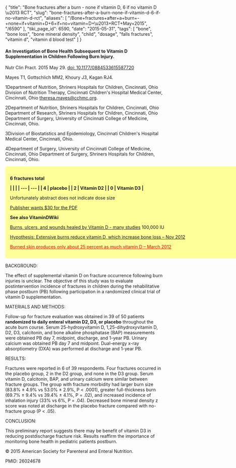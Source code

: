 {
    "title": "Bone fractures after a burn - none if vitamin D, 6 if no vitamin D \u2013 RCT",
    "slug": "bone-fractures-after-a-burn-none-if-vitamin-d-6-if-no-vitamin-d-rct",
    "aliases": [
        "/Bone+fractures+after+a+burn+-+none+if+vitamin+D+6+if+no+vitamin+D+\u2013+RCT+May+2015",
        "/6590"
    ],
    "tiki_page_id": 6590,
    "date": "2015-05-31",
    "tags": [
        "bone",
        "bone loss",
        "bone mineral density",
        "child",
        "dosage",
        "falls fractures",
        "vitamin d",
        "vitamin d blood test"
    ]
}


#### An Investigation of Bone Health Subsequent to Vitamin D Supplementation in Children Following Burn Injury.

Nutr Clin Pract. 2015 May 29. [doi: 10.1177/0884533615587720](https://doi.org/10.1177/0884533615587720)

Mayes T1, Gottschlich MM2, Khoury J3, Kagan RJ4.

1Department of Nutrition, Shriners Hospitals for Children, Cincinnati, Ohio Division of Nutrition Therapy, Cincinnati Children's Hospital Medical Center, Cincinnati, Ohio theresa.mayes@cchmc.org.

2Department of Nutrition, Shriners Hospitals for Children, Cincinnati, Ohio Department of Research, Shriners Hospitals for Children, Cincinnati, Ohio Department of Surgery, University of Cincinnati College of Medicine, Cincinnati, Ohio.

3Division of Biostatistics and Epidemiology, Cincinnati Children's Hospital Medical Center, Cincinnati, Ohio.

4Department of Surgery, University of Cincinnati College of Medicine, Cincinnati, Ohio Department of Surgery, Shriners Hospitals for Children, Cincinnati, Ohio.

<div class="border" style="background-color:#FF9;padding:15px;margin:10px 0;border-radius:5px;width:800px">

 **6 fractures total** 

 **| | |
| --- | --- |
| 4 | placebo |
| 2 | Vitamin D2 |
| 0 | Vitamin D3 |** 

Unfortunately abstract does not indicate dose size

[Publisher wants $30 for the PDF](http://ncp.sagepub.com/content/early/2015/05/29/0884533615587720.full.pdf+html)

 **See also VitaminDWiki** 

[Burns, ulcers, and wounds healed by Vitamin D - many studies](/posts/burns-ulcers-and-wounds-healed-by-vitamin-d-many-studies) 100,000 IU

[Hypothesis: Extensive burns reduce vitamin D, which increase bone loss – Nov 2012](/posts/hypothesis-extensive-burns-reduce-vitamin-d-which-increase-bone-loss)

<a href="/posts/burned-skin-produces-only-about-25-percent-as-much-vitamin-d" style="color: red; text-decoration: underline;" title="This post/category does not exist yet: Burned skin produces only about 25 percent as much vitamin D – March 2012">Burned skin produces only about 25 percent as much vitamin D – March 2012</a>

</div>

BACKGROUND:

The effect of supplemental vitamin D on fracture occurrence following burn injuries is unclear. The objective of this study was to evaluate postintervention incidence of fractures in children during the rehabilitative phase postburn (PB) following participation in a randomized clinical trial of vitamin D supplementation.

MATERIALS AND METHODS:

Follow-up for fracture evaluation was obtained in 39 of 50 patients  **randomized to daily enteral vitamin D2, D3, or placebo**  throughout the acute burn course. Serum 25-hydroxyvitamin D, 1,25-dihydroxyvitamin D, D2, D3, calcitonin, and bone alkaline phosphatase (BAP) measurements were obtained PB day 7, midpoint, discharge, and 1-year PB. Urinary calcium was obtained PB day 7 and midpoint. Dual-energy x-ray absorptiometry (DXA) was performed at discharge and 1-year PB.

RESULTS:

Fractures were reported in 6 of 39 respondents. Four fractures occurred in the placebo group, 2 in the D2 group, and none in the D3 group. Serum vitamin D, calcitonin, BAP, and urinary calcium were similar between fracture groups. The group with fracture morbidity had larger burn size (83.8% ± 4.9% vs 53.0% ± 2.9%, P < .0001), greater full-thickness burn (69.7% ± 9.4% vs 39.4% ± 4.1%, P = .02), and increased incidence of inhalation injury (33% vs 6%, P = .04). Decreased bone mineral density z score was noted at discharge in the placebo fracture compared with no-fracture group (P < .05).

CONCLUSION:

This preliminary report suggests there may be benefit of vitamin D3 in reducing postdischarge fracture risk. Results reaffirm the importance of monitoring bone health in pediatric patients postburn.

© 2015 American Society for Parenteral and Enteral Nutrition.

PMID: 26024678